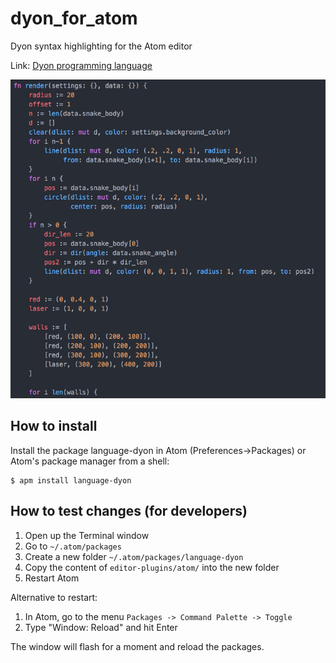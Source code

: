 # dyon_for_atom
Dyon syntax highlighting for the Atom editor

Link: [Dyon programming language](https://github.com/pistondevelopers/dyon)

![screenshot](./images/code.png)

## How to install

Install the package language-dyon in Atom (Preferences->Packages) or Atom's package manager from a shell:

```
$ apm install language-dyon
```

## How to test changes (for developers)

1. Open up the Terminal window
2. Go to `~/.atom/packages`
3. Create a new folder `~/.atom/packages/language-dyon`
4. Copy the content of `editor-plugins/atom/` into the new folder
5. Restart Atom

Alternative to restart:

1. In Atom, go to the menu `Packages -> Command Palette -> Toggle`
2. Type "Window: Reload" and hit Enter

The window will flash for a moment and reload the packages.
